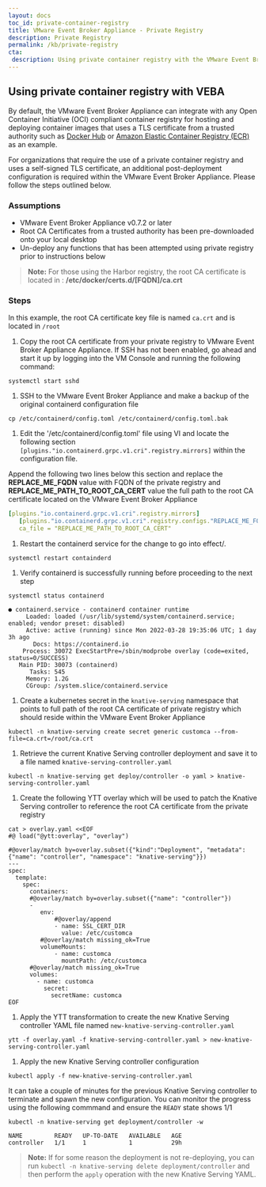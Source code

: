 ```yaml
---
layout: docs
toc_id: private-container-registry
title: VMware Event Broker Appliance - Private Registry
description: Private Registry
permalink: /kb/private-registry
cta:
 description: Using private container registry with the VMware Event Broker Appliance.
---
```


## Using private container registry with VEBA

By default, the VMware Event Broker Appliance can integrate with any Open Container Initiative (OCI) compliant container registry for hosting and deploying container images that uses a TLS certificate from a trusted authority such as [Docker Hub](https://hub.docker.com/) or [Amazon Elastic Container Registry (ECR)](https://aws.amazon.com/ecr/) as an example.

For organizations that require the use of a private container registry and  uses a self-signed TLS certificate, an additional post-deployment configuration is required within the VMware Event Broker Appliance. Please follow the steps outlined below.

### Assumptions

* VMware Event Broker Appliance v0.7.2 or later
* Root CA Certificates from a trusted authority has been pre-downloaded onto your local desktop
* Un-deploy any functions that has been attempted using private registry prior to instructions below

> **Note:** For those using the Harbor registry, the root CA certificate is located in : **/etc/docker/certs.d/[FQDN]/ca.crt**

### Steps

In this example, the root CA certificate key file is named `ca.crt` and is located in `/root`

1. Copy the root CA certificate from your private registry to VMware Event Broker Appliance Appliance. If SSH has not been enabled, go ahead and start it up by logging into the VM Console and running the following command:

```console
systemctl start sshd
```

1. SSH to the VMware Event Broker Appliance and make a backup of the original containerd configuration file

```console
cp /etc/containerd/config.toml /etc/containerd/config.toml.bak
```

1. Edit the '/etc/containerd/config.toml' file using VI and locate the following section `[plugins."io.containerd.grpc.v1.cri".registry.mirrors]` within the configuration file.

Append the following two lines below this section and replace the **REPLACE_ME_FQDN** value with FQDN of the private registry and **REPLACE_ME_PATH_TO_ROOT_CA_CERT** value the full path to the root CA certificate located on the VMware Event Broker Appliance

```yaml
[plugins."io.containerd.grpc.v1.cri".registry.mirrors]
   [plugins."io.containerd.grpc.v1.cri".registry.configs."REPLACE_ME_FQDN".tls]
   ca_file = "REPLACE_ME_PATH_TO_ROOT_CA_CERT"
```

1. Restart the containerd service for the change to go into effect/.

```console
systemctl restart containderd
```

1. Verify containerd is successfully running before proceeding to the next step

```console
systemctl status containerd

● containerd.service - containerd container runtime
     Loaded: loaded (/usr/lib/systemd/system/containerd.service; enabled; vendor preset: disabled)
     Active: active (running) since Mon 2022-03-28 19:35:06 UTC; 1 day 3h ago
       Docs: https://containerd.io
    Process: 30072 ExecStartPre=/sbin/modprobe overlay (code=exited, status=0/SUCCESS)
   Main PID: 30073 (containerd)
      Tasks: 545
     Memory: 1.2G
     CGroup: /system.slice/containerd.service
```

1. Create a kubernetes secret in the `knative-serving` namespace that points to full path of the root CA certificate of private registry which should reside within the VMware Event Broker Appliance

```console
kubectl -n knative-serving create secret generic customca --from-file=ca.crt=/root/ca.crt
```

1. Retrieve the current Knative Serving controller deployment and save it to a file named `knative-serving-controller.yaml`

```console
kubectl -n knative-serving get deploy/controller -o yaml > knative-serving-controller.yaml
```

1. Create the following YTT overlay which will be used to patch the Knative Serving controller to reference the root CA certificate from the private registry

```console
cat > overlay.yaml <<EOF
#@ load("@ytt:overlay", "overlay")

#@overlay/match by=overlay.subset({"kind":"Deployment", "metadata": {"name": "controller", "namespace": "knative-serving"}})
---
spec:
  template:
    spec:
      containers:
      #@overlay/match by=overlay.subset({"name": "controller"})
      -
         env:
             #@overlay/append
             - name: SSL_CERT_DIR
               value: /etc/customca
         #@overlay/match missing_ok=True
         volumeMounts:
             - name: customca
               mountPath: /etc/customca
      #@overlay/match missing_ok=True
      volumes:
        - name: customca
          secret:
            secretName: customca
EOF
```

1. Apply the YTT transformation to create the new Knative Serving controller YAML file named `new-knative-serving-controller.yaml`

```console
ytt -f overlay.yaml -f knative-serving-controller.yaml > new-knative-serving-controller.yaml
```

1. Apply the new Knative Serving controller configuration

```console
kubectl apply -f new-knative-serving-controller.yaml
```

It can take a couple of minutes for the previous Knative Serving controller to terminate and spawn the new configuration. You can monitor the progress using the following commmand and ensure the `READY` state shows 1/1

```console
kubectl -n knative-serving get deployment/controller -w

NAME         READY   UP-TO-DATE   AVAILABLE   AGE
controller   1/1     1            1           29h
```

> **Note:** If for some reason the deployment is not re-deploying, you can run `kubectl -n knative-serving delete deployment/controller` and then perform the `apply` operation with the new Knative Serving YAML.